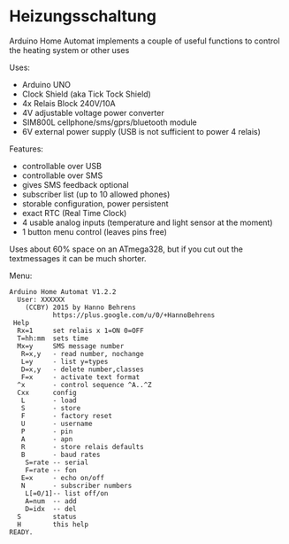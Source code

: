 # Heizungsschaltung
Arduino Home Automat implements a couple of useful functions to control the heating system or other uses

Uses:
- Arduino UNO
- Clock Shield (aka Tick Tock Shield)
- 4x Relais Block 240V/10A
- 4V adjustable voltage power converter
- SIM800L cellphone/sms/gprs/bluetooth module
- 6V external power supply (USB is not sufficient to power 4 relais)
 
Features:
- controllable over USB
- controllable over SMS
- gives SMS feedback optional 
- subscriber list (up to 10 allowed phones)
- storable configuration, power persistent
- exact RTC (Real Time Clock)
- 4 usable analog inputs (temperature and light sensor at the moment)
- 1 button menu control (leaves pins free)

Uses about 60% space on an ATmega328, but if you cut out the textmessages it can be much shorter.

Menu:
```
Arduino Home Automat V1.2.2
  User: XXXXXX
    (CCBY) 2015 by Hanno Behrens
           https://plus.google.com/u/0/+HannoBehrens
 Help
  Rx=1     set relais x 1=ON 0=OFF
  T=hh:mm  sets time
  Mx=y     SMS message number
   R=x,y   - read number, nochange
   L=y     - list y=types
   D=x,y   - delete number,classes
   F=x     - activate text format
  ^x       - control sequence ^A..^Z
  Cxx      config
   L       - load
   S       - store
   F       - factory reset
   U       - username
   P       - pin
   A       - apn
   R       - store relais defaults
   B       - baud rates
    S=rate -- serial
    F=rate -- fon
   E=x     - echo on/off
   N       - subscriber numbers
    L[=0/1]-- list off/on
    A=num  -- add
    D=idx  -- del
  S        status
  H        this help
READY.
```
